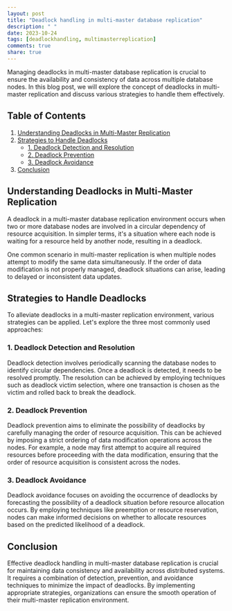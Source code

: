 ```yaml
---
layout: post
title: "Deadlock handling in multi-master database replication"
description: " "
date: 2023-10-24
tags: [deadlockhandling, multimasterreplication]
comments: true
share: true
---
```


Managing deadlocks in multi-master database replication is crucial to ensure the availability and consistency of data across multiple database nodes. In this blog post, we will explore the concept of deadlocks in multi-master replication and discuss various strategies to handle them effectively.

## Table of Contents
1. [Understanding Deadlocks in Multi-Master Replication](#understanding-deadlocks-in-multi-master-replication)
2. [Strategies to Handle Deadlocks](#strategies-to-handle-deadlocks)
    - [1. Deadlock Detection and Resolution](#deadlock-detection-and-resolution)
    - [2. Deadlock Prevention](#deadlock-prevention)
    - [3. Deadlock Avoidance](#deadlock-avoidance)
3. [Conclusion](#conclusion)

## Understanding Deadlocks in Multi-Master Replication

A deadlock in a multi-master database replication environment occurs when two or more database nodes are involved in a circular dependency of resource acquisition. In simpler terms, it's a situation where each node is waiting for a resource held by another node, resulting in a deadlock.

One common scenario in multi-master replication is when multiple nodes attempt to modify the same data simultaneously. If the order of data modification is not properly managed, deadlock situations can arise, leading to delayed or inconsistent data updates.

## Strategies to Handle Deadlocks

To alleviate deadlocks in a multi-master replication environment, various strategies can be applied. Let's explore the three most commonly used approaches:

### 1. Deadlock Detection and Resolution

Deadlock detection involves periodically scanning the database nodes to identify circular dependencies. Once a deadlock is detected, it needs to be resolved promptly. The resolution can be achieved by employing techniques such as deadlock victim selection, where one transaction is chosen as the victim and rolled back to break the deadlock.

### 2. Deadlock Prevention

Deadlock prevention aims to eliminate the possibility of deadlocks by carefully managing the order of resource acquisition. This can be achieved by imposing a strict ordering of data modification operations across the nodes. For example, a node may first attempt to acquire all required resources before proceeding with the data modification, ensuring that the order of resource acquisition is consistent across the nodes.

### 3. Deadlock Avoidance

Deadlock avoidance focuses on avoiding the occurrence of deadlocks by forecasting the possibility of a deadlock situation before resource allocation occurs. By employing techniques like preemption or resource reservation, nodes can make informed decisions on whether to allocate resources based on the predicted likelihood of a deadlock.

## Conclusion

Effective deadlock handling in multi-master database replication is crucial for maintaining data consistency and availability across distributed systems. It requires a combination of detection, prevention, and avoidance techniques to minimize the impact of deadlocks. By implementing appropriate strategies, organizations can ensure the smooth operation of their multi-master replication environment.

<!--Important Hashtags: #deadlockhandling #multimasterreplication-->